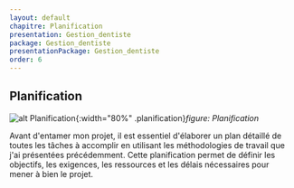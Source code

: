 ```yaml
---
layout: default
chapitre: Planification
presentation: Gestion_dentiste
package: Gestion_dentiste
presentationPackage: Gestion_dentiste
order: 6
---
```



## Planification

![alt Planification](/cnmh/Gestion_dentiste/images/planification.png){:width="80%" .planification}*figure: Planification*

<!-- note -->

Avant d'entamer mon projet, il est essentiel d'élaborer un plan détaillé de toutes les tâches à accomplir en utilisant les méthodologies de travail que j'ai présentées précédemment. Cette planification permet de définir les objectifs, les exigences, les ressources et les délais nécessaires pour mener à bien le projet.

<!-- new slide -->



